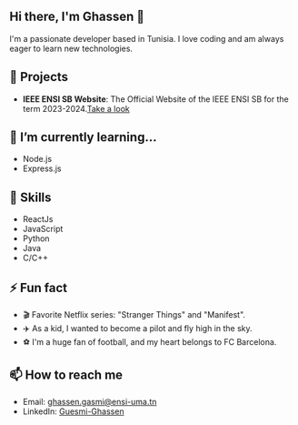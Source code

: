 ## Hi there, I'm Ghassen 👋
I'm a passionate developer based in Tunisia. I love coding and am always eager to learn new technologies.

## 🔭 Projects

- **IEEE ENSI SB Website**: The Official Website of the IEEE ENSI SB for the term 2023-2024.[Take a look](https://github.com/GuesmiGhassen/IEEE-ENSI-Student-Branch-Website.git)

## 🌱 I’m currently learning...

- Node.js
- Express.js

## 💼 Skills

- ReactJs
- JavaScript
- Python
- Java
- C/C++

## ⚡ Fun fact

- 🎬 Favorite Netflix series: "Stranger Things" and "Manifest".
- ✈️ As a kid, I wanted to become a pilot and fly high in the sky.
- ⚽️ I'm a huge fan of football, and my heart belongs to FC Barcelona.

## 📫 How to reach me

- Email: [ghassen.gasmi@ensi-uma.tn](mailto:ghassen.gasmi@ensi-uma.tn)
- LinkedIn: [Guesmi-Ghassen](linkedin.com/in/guesmi-ghassen/)
